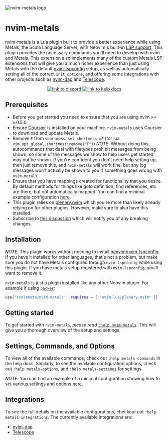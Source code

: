 ![nvim-metals logo](https://i.imgur.com/7gqEQOi.png)

# nvim-metals

nvim-metals is a Lua plugin built to provide a better experience while using
Metals, the Scala Language Server, with Neovim's built-in [LSP
support](https://neovim.io/doc/user/lsp.html). This plugin provides the
necessary commands you'll need to develop with nvim and Metals. This extension
also implements many of the custom Metals LSP extensions that will give you a
much richer experience than just using Metals with the default
[nvim-lspconfig](https://github.com/neovim/nvim-lspconfig) setup, as well as
automatically setting all of the correct `init_options`, and offering some
integrations with other projects such as
[nvim-dap](https://github.com/mfussenegger/nvim-dap) and
[Telescope](https://github.com/nvim-telescope/telescope.nvim).

<p align="center">
    <a href="https://discord.gg/FaVDrJegEh">
        <img alt="link to discord" src="https://img.shields.io/discord/632642981228314653?style=flat-square">
    </a>
    <a href="https://github.com/scalameta/nvim-metals/blob/master/doc/metals.txt">
        <img alt="link to help docs" src="https://img.shields.io/badge/docs-%3Ah%20nvim--metals-blue?style=flat-square">
    </a>
</p>

## Prerequisites

- Before you get started you need to ensure that you are using nvim >= v.0.5.0.
- Ensure [Coursier](https://get-coursier.io/docs/cli-installation) is installed
    on your machine. `nvim-metals` uses Coursier to download and update Metals.
- Remove `F` from `shortmess`. `set shortmess-=F`
    (for lua `vim.opt_global.shortmess:remove("F")`)
    _NOTE_: Without doing this, autocommands that deal with filetypes prohibit
    messages from being shown, so some of the messages we show to help users get
    started may not be shown. _If_ you're confident you don't need help setting
    up, then just remove this, and `nvim-metals` will work fine, but any log
    messages won't actually be shown to you if something goes wrong with
    `nvim-metals`.
- Ensure that you have mappings created for functionality that you desire. By
    default methods for things like goto definition, find references, etc are
    there, but not automatically mapped. You can find a minimal example
    configuration
    [here](https://github.com/scalameta/nvim-metals/discussions/39).
- This plugin relies on [plenary.nvim](https://github.com/nvim-lua/plenary.nvim)
    which you're more than likely already relying on for other plugins. However,
    make sure to also have this installed.
- Subscribe to [this
    discussion](https://github.com/scalameta/nvim-metals/discussions/253) which
    will notify you of any breaking changes.

## Installation

_NOTE_: This plugin works without needing to install
[neovim/nvim-lspconfig](https://github.com/neovim/nvim-lspconfig). If you have
it installed for other languages, that's not a problem, but make sure you do not
have Metals configured through `nvim-lspconfig` while using this plugin. If you
have metals setup registered with `nvim-lspconfig`, you'll want to remove
it.

`nvim-metals` is just a plugin installed like any other Neovim plugin. For
example if using [`packer`](https://github.com/wbthomason/packer.nvim):

```lua
use{'scalameta/nvim-metals', requires = { "nvim-lua/plenary.nvim" }}
```

## Getting started

To get started with `nvim-metals`, _please read_ [`:help
nvim-metals`](https://github.com/scalameta/nvim-metals/blob/main/doc/metals.txt).
This will give you a thorough overview of the setup and settings.

## Settings, Commands, and Options

To view all of the available commands, check out `:help metals-commands` in the
help docs. Similarly, to see the available configuration options, check out
`:help metals-options`, and `:help metals-settings` for settings.

_NOTE_: You can find an example of a minimal configuration showing how to set
various settings and options
[here](https://github.com/scalameta/nvim-metals/discussions/39).

## Integrations

To see the full details on the available configurations, checkout out `:help
metals-integrations`. The currently available integrations are:
- [nvim-dap](https://github.com/mfussenegger/nvim-dap)
- [Telescope](https://github.com/nvim-telescope/telescope.nvim)
